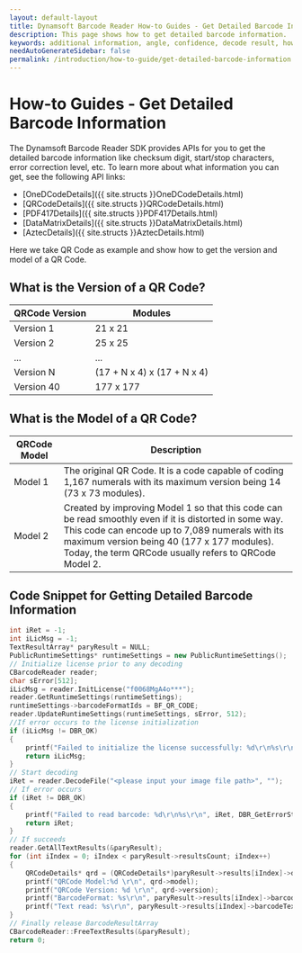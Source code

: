 ```yaml
---
layout: default-layout
title: Dynamsoft Barcode Reader How-to Guides - Get Detailed Barcode Information
description: This page shows how to get detailed barcode information.
keywords: additional information, angle, confidence, decode result, how-to guides
needAutoGenerateSidebar: false
permalink: /introduction/how-to-guide/get-detailed-barcode-information.html
---
```



# How-to Guides - Get Detailed Barcode Information

The Dynamsoft Barcode Reader SDK provides APIs for you to get the detailed barcode information like checksum digit, start/stop characters, error correction level, etc. To learn more about what information you can get, see the following API links:    

- [OneDCodeDetails]({{ site.structs }}OneDCodeDetails.html)
- [QRCodeDetails]({{ site.structs }}QRCodeDetails.html)
- [PDF417Details]({{ site.structs }}PDF417Details.html)
- [DataMatrixDetails]({{ site.structs }}DataMatrixDetails.html)
- [AztecDetails]({{ site.structs }}AztecDetails.html)



Here we take QR Code as example and show how to get the version and model of a QR Code.   


## What is the Version of a QR Code?

| QRCode Version | Modules |
|----------------|---------|
| Version 1 | 21 x 21 | 
| Version 2 | 25 x 25 | 
| ... | ... | 
| Version N | (17 + N x 4) x (17 + N x 4) | 
| Version 40 | 177 x 177 | 



## What is the Model of a QR Code?

| QRCode Model | Description |
|--------------|---------|
| Model 1 | The original QR Code. It is a code capable of coding 1,167 numerals with its maximum version being 14 (73 x 73 modules). | 
| Model 2 | Created by improving Model 1 so that this code can be read smoothly even if it is distorted in some way. This code can encode up to 7,089 numerals with its maximum version being 40 (177 x 177 modules). Today, the term QRCode usually refers to QRCode Model 2. | 

## Code Snippet for Getting Detailed Barcode Information

```cpp
int iRet = -1;
int iLicMsg = -1;
TextResultArray* paryResult = NULL;
PublicRuntimeSettings* runtimeSettings = new PublicRuntimeSettings();
// Initialize license prior to any decoding
CBarcodeReader reader;
char sError[512];
iLicMsg = reader.InitLicense("f0068MgA4o***");
reader.GetRuntimeSettings(runtimeSettings);
runtimeSettings->barcodeFormatIds = BF_QR_CODE;
reader.UpdateRuntimeSettings(runtimeSettings, sError, 512);
//If error occurs to the license initialization
if (iLicMsg != DBR_OK)
{
    printf("Failed to initialize the license successfully: %d\r\n%s\r\n", iLicMsg, DBR_GetErrorString(iLicMsg));
    return iLicMsg;
}
// Start decoding
iRet = reader.DecodeFile("<please input your image file path>", "");
// If error occurs
if (iRet != DBR_OK)
{
    printf("Failed to read barcode: %d\r\n%s\r\n", iRet, DBR_GetErrorString(iRet));
    return iRet;
}
// If succeeds
reader.GetAllTextResults(&paryResult);
for (int iIndex = 0; iIndex < paryResult->resultsCount; iIndex++)
{
    QRCodeDetails* qrd = (QRCodeDetails*)paryResult->results[iIndex]->detailedResult;
    printf("QRCode Model:%d \r\n", qrd->model);
    printf("QRCode Version: %d \r\n", qrd->version);
    printf("BarcodeFormat: %s\r\n", paryResult->results[iIndex]->barcodeFormatString);
    printf("Text read: %s\r\n", paryResult->results[iIndex]->barcodeText);
}
// Finally release BarcodeResultArray
CBarcodeReader::FreeTextResults(&paryResult);
return 0;
```


